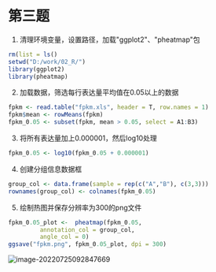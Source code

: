 # 第三题

1. 清理环境变量，设置路径，加载"ggplot2"、"pheatmap"包

```R
rm(list = ls()
setwd("D:/work/02_R/")
library(ggplot2)
library(pheatmap)
```

2. 加载数据，筛选每行表达量平均值在0.05以上的数据

```R
fpkm <- read.table("fpkm.xls", header = T, row.names = 1)
fpkm$mean <- rowMeans(fpkm)
fpkm_0.05 <- subset(fpkm, mean > 0.05, select = A1:B3)
```

3. 将所有表达量加上0.000001，然后log10处理

```R
fpkm_0.05 <- log10(fpkm_0.05 + 0.000001)
```

4. 创建分组信息数据框

```R
group_col <- data.frame(sample = rep(c("A","B"), c(3,3)))
rownames(group_col) <- colnames(fpkm_0.05)
```

5. 绘制热图并保存分辨率为300的png文件

```R
fpkm_0.05_plot <-  pheatmap(fpkm_0.05,
         annotation_col = group_col,
         angle_col = 0)
ggsave("fpkm.png", fpkm_0.05_plot, dpi = 300)
```

![image-20220725092847669](C:\Users\Administrator\AppData\Roaming\Typora\typora-user-images\image-20220725092847669.png)